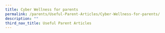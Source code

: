 ```yaml
---
title: Cyber Wellness for parents
permalink: /parents/Useful-Parent-Articles/Cyber-Wellness-for-parents/
description: ""
third_nav_title: Useful Parent Articles
---
```

